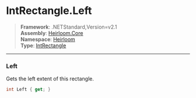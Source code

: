 # IntRectangle.Left

> **Framework**: .NETStandard,Version=v2.1  
> **Assembly**: [Heirloom.Core][0]  
> **Namespace**: [Heirloom][0]  
> **Type**: [IntRectangle][1]  

--------------------------------------------------------------------------------

### Left

Gets the left extent of this rectangle.

```cs
int Left { get; }
```

[0]: ..\Heirloom.Core.md
[1]: Heirloom.IntRectangle.md
